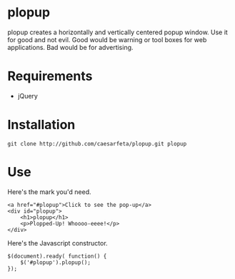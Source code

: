 # plopup

plopup creates a horizontally and vertically centered popup window.
Use it for good and not evil.
Good would be warning or tool boxes for web applications.
Bad would be for advertising.

# Requirements
* jQuery

# Installation
	git clone http://github.com/caesarfeta/plopup.git plopup

# Use

Here's the mark you'd need.

	<a href="#plopup">Click to see the pop-up</a>
	<div id="plopup">
		<h1>plopup</h1>
		<p>Plopped-Up! Whoooo-eeee!</p>
	</div>

Here's the Javascript constructor.

	$(document).ready( function() {
		$('#plopup').plopup();
	});
